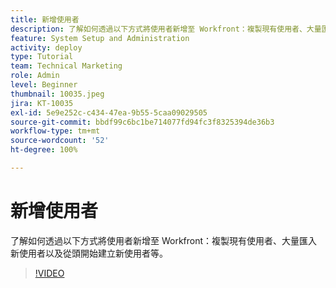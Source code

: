```yaml
---
title: 新增使用者
description: 了解如何透過以下方式將使用者新增至 Workfront：複製現有使用者、大量匯入新使用者以及從頭開始建立新使用者等。
feature: System Setup and Administration
activity: deploy
type: Tutorial
team: Technical Marketing
role: Admin
level: Beginner
thumbnail: 10035.jpeg
jira: KT-10035
exl-id: 5e9e252c-c434-47ea-9b55-5caa09029505
source-git-commit: bbdf99c6bc1be714077fd94fc3f8325394de36b3
workflow-type: tm+mt
source-wordcount: '52'
ht-degree: 100%

---
```


# 新增使用者

了解如何透過以下方式將使用者新增至 Workfront：複製現有使用者、大量匯入新使用者以及從頭開始建立新使用者等。

>[!VIDEO](https://video.tv.adobe.com/v/3447054/?quality=12&learn=on&enablevpops=1&captions=chi_hant)

